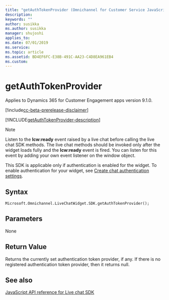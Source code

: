 ```yaml
---
title: "getAuthTokenProvider (Omnichannel for Customer Service JavaScript API reference) | MicrosoftDocs"
description: 
keywords: ""
author: susikka
ms.author: susikka
manager: shujoshi
applies_to: 
ms.date: 07/01/2019
ms.service: 
ms.topic: article
ms.assetid: BD4EF6FC-E38B-491C-AA23-C4D8EA961EB4
ms.custom: 
---
```


# getAuthTokenProvider

Applies to Dynamics 365 for Customer Engagement apps version 9.1.0.

[!include[cc-beta-prerelease-disclaimer](../../../../includes/cc-beta-prerelease-disclaimer.md)]

[!INCLUDE[getAuthTokenProvider-description](../includes/getAuthTokenProvider-description.md)]

> [!NOTE]
> Listen to the **lcw:ready** event raised by a live chat before calling the live chat SDK methods. The live chat methods should be invoked only after the widget loads fully and the **lcw:ready** event is fired. You can listen for this event by adding your own event listener on the window object.

This SDK is applicable only if authentication is enabled for the widget. To enable authentication for your widget, see [Create chat authentication settings](../../../administrator/create-chat-auth-settings.md).

## Syntax

`Microsoft.Omnichannel.LiveChatWidget.SDK.getAuthTokenProvider();`

## Parameters

None

## Return Value

<!--note from editor: change "auth-token" to "authentication-token"   -->

Returns the currently set authentication token provider, if any. If there is no registered authentication token provider, then it returns null.
<!--
## Example

```JavaScript
window.addEventListener("lcw:ready", function handleLivechatReadyEvent(){
               // Gets the currently set auth-token provider, if any.
               let authTokenProvider = Microsoft.Omnichannel.LiveChatWidget.SDK.getAuthTokenProvider();
});
```-->
## See also

[JavaScript API reference for Live chat SDK](../../omnichannel-reference.md)